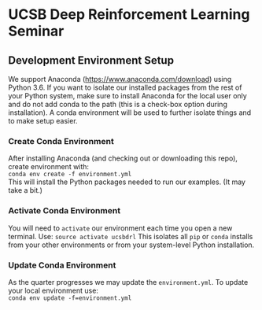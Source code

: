 # UCSB Deep Reinforcement Learning Seminar

## Development Environment Setup

We support Anaconda (https://www.anaconda.com/download) using Python 3.6. If you want to isolate our installed packages from the rest of your Python system, make sure to install Anaconda for the local user only and do not add conda to the path (this is a check-box option during installation). A conda environment will be used to further isolate things and to make setup easier.

### Create Conda Environment
After installing Anaconda (and checking out or downloading this repo), create environment with:<br>
`conda env create -f environment.yml`<br>
This will install the Python packages needed to run our examples. (It may take a bit.)

### Activate Conda Environment
You will need to `activate` our environment each time you open a new terminal. Use:
`source activate ucsbdrl`
This isolates all `pip` or `conda` installs from your other environments or from your system-level Python installation.

### Update Conda Environment
As the quarter progresses we may update the `environment.yml`. To update your local environment use:<br>
`conda env update -f=environment.yml`